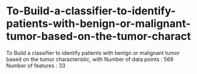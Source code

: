 # To-Build-a-classifier-to-identify-patients-with-benign-or-malignant-tumor-based-on-the-tumor-charact
To Build a classifier to identify patients with benign or malignant tumor based on the tumor characteristic, with Number of data points :  569 Number of features :  33  
